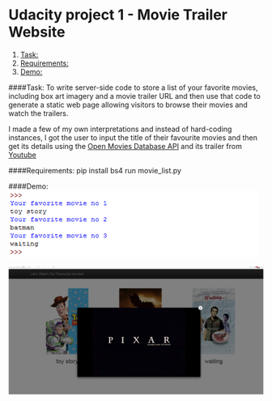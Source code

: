 # Udacity project 1 - Movie Trailer Website
  1. [Task:](#task)
  2. [Requirements:](#requirements)
  3. [Demo:](#demo)
  
####Task: 
To write server-side code to store a list of your favorite movies, including box art imagery and a movie trailer URL and then use that code to generate a static web page allowing visitors to browse their movies and watch the trailers.

I made a few of my own interpretations and instead of hard-coding instances, I got the user to input the title of their favourite movies and then get its details using the [Open Movies Database API](http://www.omdbapi.com/) and its trailer from [Youtube](https://www.youtube.com/)

####Requirements:
    pip install bs4
    run movie_list.py


####Demo:
![Input](/screenshots/screen1.png)

![Output web page](/screenshots/screen2.png)
